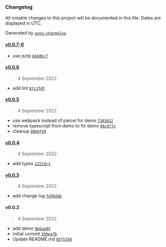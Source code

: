 ### Changelog

All notable changes to this project will be documented in this file. Dates are displayed in UTC.

Generated by [`auto-changelog`](https://github.com/CookPete/auto-changelog).

#### [v0.0.7-0](https://github.com/tuvia-r/lightwaight-xlsx-file-parser/compare/v0.0.6...v0.0.7-0)

- use jszip [`6b60bc7`](https://github.com/tuvia-r/lightwaight-xlsx-file-parser/commit/6b60bc70dad8344fe66ecf8b77712b10a0f70793)

#### [v0.0.6](https://github.com/tuvia-r/lightwaight-xlsx-file-parser/compare/v0.0.5...v0.0.6)

> 4 September 2022

- add lint [`87c2fdf`](https://github.com/tuvia-r/lightwaight-xlsx-file-parser/commit/87c2fdf57dfa76a5f0d3a2e868723a851b30744f)

#### [v0.0.5](https://github.com/tuvia-r/lightwaight-xlsx-file-parser/compare/v0.0.4...v0.0.5)

> 4 September 2022

- use webpack instead of parcel for demo [`7303d22`](https://github.com/tuvia-r/lightwaight-xlsx-file-parser/commit/7303d2211d70b3774d76244a0b8f91d3929c4f19)
- remove typescript from demo to fix demo [`d6c6f7c`](https://github.com/tuvia-r/lightwaight-xlsx-file-parser/commit/d6c6f7c2a6070015d1e2697de8ac98892661cfb5)
- cleanup [`80b6f49`](https://github.com/tuvia-r/lightwaight-xlsx-file-parser/commit/80b6f499f02e02ca404ca4a3518f65bf4a50e728)

#### [v0.0.4](https://github.com/tuvia-r/lightwaight-xlsx-file-parser/compare/v0.0.3...v0.0.4)

> 4 September 2022

- add types [`1221dc3`](https://github.com/tuvia-r/lightwaight-xlsx-file-parser/commit/1221dc392736df03ae29b882217e70df34bb0780)

#### [v0.0.3](https://github.com/tuvia-r/lightwaight-xlsx-file-parser/compare/v0.0.2...v0.0.3)

> 4 September 2022

- add change log [`fd36ddb`](https://github.com/tuvia-r/lightwaight-xlsx-file-parser/commit/fd36ddb5ac90bac75074df33a638a416189a5d90)

#### v0.0.2

> 4 September 2022

- add demo [`9b6ae05`](https://github.com/tuvia-r/lightwaight-xlsx-file-parser/commit/9b6ae053885ccf4ad1325e90c5a11342abefab09)
- initial commit [`399ea7b`](https://github.com/tuvia-r/lightwaight-xlsx-file-parser/commit/399ea7ba071a559d5aee5effae7b63eb4ccec835)
- Update README.md [`85f5708`](https://github.com/tuvia-r/lightwaight-xlsx-file-parser/commit/85f570811d19476cf46f6ccbb36eebd64ee55568)
